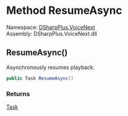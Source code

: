 # Method ResumeAsync

Namespace: [DSharpPlus.VoiceNext](DSharpPlus.VoiceNext.md)  
Assembly: DSharpPlus.VoiceNext.dll

## <a id="DSharpPlus_VoiceNext_VoiceNextConnection_ResumeAsync"></a>ResumeAsync\(\)

Asynchronously resumes playback.

```csharp
public Task ResumeAsync()
```

### Returns

[Task](https://learn.microsoft.com/dotnet/api/system.threading.tasks.task)

